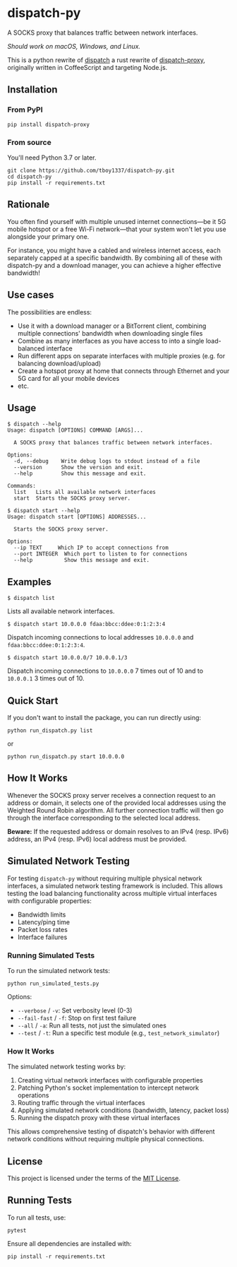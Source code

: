# dispatch-py

A SOCKS proxy that balances traffic between network interfaces.

*Should work on macOS, Windows, and Linux.*

This is a python rewrite of [dispatch](https://github.com/alexkirsz/dispatch) a rust rewrite of [dispatch-proxy](https://github.com/alexkirsz/dispatch-proxy), originally written in CoffeeScript and targeting Node.js.

## Installation

### From PyPI

```
pip install dispatch-proxy
```

### From source

You'll need Python 3.7 or later.

```
git clone https://github.com/tboy1337/dispatch-py.git
cd dispatch-py
pip install -r requirements.txt
```

## Rationale

You often find yourself with multiple unused internet connections—be it 5G mobile hotspot or a free Wi-Fi network—that your system won't let you use alongside your primary one.

For instance, you might have a cabled and wireless internet access, each separately capped at a specific bandwidth. By combining all of these with dispatch-py and a download manager, you can achieve a higher effective bandwidth!

## Use cases

The possibilities are endless:

- Use it with a download manager or a BitTorrent client, combining multiple connections' bandwidth when downloading single files
- Combine as many interfaces as you have access to into a single load-balanced interface
- Run different apps on separate interfaces with multiple proxies (e.g. for balancing download/upload)
- Create a hotspot proxy at home that connects through Ethernet and your 5G card for all your mobile devices
- etc.

## Usage

```
$ dispatch --help
Usage: dispatch [OPTIONS] COMMAND [ARGS]...

  A SOCKS proxy that balances traffic between network interfaces.

Options:
  -d, --debug    Write debug logs to stdout instead of a file
  --version      Show the version and exit.
  --help         Show this message and exit.

Commands:
  list   Lists all available network interfaces
  start  Starts the SOCKS proxy server.
```

```
$ dispatch start --help
Usage: dispatch start [OPTIONS] ADDRESSES...

  Starts the SOCKS proxy server.

Options:
  --ip TEXT     Which IP to accept connections from
  --port INTEGER  Which port to listen to for connections
  --help          Show this message and exit.
```

## Examples

```
$ dispatch list
```

Lists all available network interfaces.

```
$ dispatch start 10.0.0.0 fdaa:bbcc:ddee:0:1:2:3:4
```

Dispatch incoming connections to local addresses `10.0.0.0` and `fdaa:bbcc:ddee:0:1:2:3:4`.

```
$ dispatch start 10.0.0.0/7 10.0.0.1/3
```

Dispatch incoming connections to `10.0.0.0` 7 times out of 10 and to `10.0.0.1` 3 times out of 10.

## Quick Start

If you don't want to install the package, you can run directly using:

```
python run_dispatch.py list
```

or 

```
python run_dispatch.py start 10.0.0.0
```

## How It Works

Whenever the SOCKS proxy server receives a connection request to an address or domain, it selects one of the provided local addresses using the Weighted Round Robin algorithm. All further connection traffic will then go through the interface corresponding to the selected local address.

**Beware:** If the requested address or domain resolves to an IPv4 (resp. IPv6) address, an IPv4 (resp. IPv6) local address must be provided.

## Simulated Network Testing

For testing `dispatch-py` without requiring multiple physical network interfaces, a simulated network testing framework is included. This allows testing the load balancing functionality across multiple virtual interfaces with configurable properties:

- Bandwidth limits
- Latency/ping time
- Packet loss rates
- Interface failures

### Running Simulated Tests

To run the simulated network tests:

```
python run_simulated_tests.py
```

Options:
- `--verbose` / `-v`: Set verbosity level (0-3)
- `--fail-fast` / `-f`: Stop on first test failure  
- `--all` / `-a`: Run all tests, not just the simulated ones
- `--test` / `-t`: Run a specific test module (e.g., `test_network_simulator`)

### How It Works

The simulated network testing works by:

1. Creating virtual network interfaces with configurable properties
2. Patching Python's socket implementation to intercept network operations
3. Routing traffic through the virtual interfaces
4. Applying simulated network conditions (bandwidth, latency, packet loss)
5. Running the dispatch proxy with these virtual interfaces

This allows comprehensive testing of dispatch's behavior with different network conditions without requiring multiple physical connections.

## License
This project is licensed under the terms of the [MIT License](LICENSE.txt).

## Running Tests

To run all tests, use:

```
pytest
```

Ensure all dependencies are installed with:

```
pip install -r requirements.txt
``` 